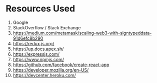 # Resources Used

1. Google
1. StackOverflow / Stack Exchange
1. https://medium.com/metamask/scaling-web3-with-signtypeddata-91d6efc8b290
1. https://redux.js.org/
1. https://up.docs.apex.sh/
1. https://expressjs.com/
1. https://www.npmjs.com/
1. https://github.com/facebook/create-react-app
1. https://developer.mozilla.org/en-US/
1. https://devcenter.heroku.com/
